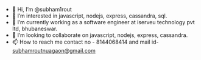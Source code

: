 - 👋 Hi, I’m @subham1rout
- 👀 I’m interested in javascript, nodejs, express, cassandra, sql.
- 🌱 I’m currently working as a software engineer at iserveu technology pvt ltd, bhubaneswar.
- 💞️ I’m looking to collaborate on javascript, nodejs, express, cassandra.
- 📫 How to reach me 
  contact no - 8144068414 and
  mail id- subhamroutnuagaon@gmail.com

<!---
subham1rout/subham1rout is a ✨ special ✨ repository because its `README.md` (this file) appears on your GitHub profile.
You can click the Preview link to take a look at your changes.
--->
